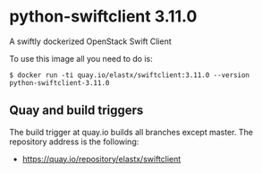 # python-swiftclient 3.11.0 

A swiftly dockerized OpenStack Swift Client

To use this image all you need to do is:

```
$ docker run -ti quay.io/elastx/swiftclient:3.11.0 --version
python-swiftclient-3.11.0
```


## Quay and build triggers

The build trigger at quay.io builds all branches except master. The repository address is the following:

* https://quay.io/repository/elastx/swiftclient

